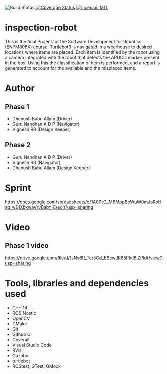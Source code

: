 ![Build Status](https://github.com/guruadp/inspection-robot/actions/workflows/build_and_coveralls.yml/badge.svg)
[![Coverage Status](https://coveralls.io/repos/github/guruadp/inspection-robot/badge.svg?branch=master)](https://coveralls.io/github/guruadp/inspection-robot?branch=master)
[![License: MIT](https://img.shields.io/badge/License-MIT-green.svg)](https://opensource.org/licenses/MIT)

# inspection-robot
This is the final Project for the Software Development for Robotics (ENPM808X) course. Turtlebot3 is navigated in a wearhouse to desired locations where items are placed. Each item is identified by the robot using a camera integrated with the robot that detects the ARUCO marker present in the box. Using this the classification of item is performed, and a report is generated to account for the available and the misplaced items. 

# Author
## Phase 1
- Dhanush Babu Allam (Driver)
- Guru Nandhan A D P (Navigator)
- Vignesh RR (Design Keeper)

## Phase 2
- Guru Nandhan A D P (Driver)
- Vignesh RR (Navigator)
- Dhanush Babu Allam (Design Keeper)

# Sprint 
https://docs.google.com/spreadsheets/d/1A0Pc2_M6MppBpWuW0mJaRoHsq_wDIXbxwaVrvBabY-E/edit?usp=sharing

# Video
## Phase 1 video
https://drive.google.com/file/d/1sNx6R_Ter5Cd_EBcwtlR65Pktl6iZPkA/view?usp=sharing

# Tools, libraries and dependencies used 
- C++ 14 
- ROS Noetic
- OpenCV 
- CMake 
- Git 
- Github CI 
- Coverall
- Visual Studio Code
- RViz
- Gazebo
- turtlebot
- ROStest, GTest, GMock 
